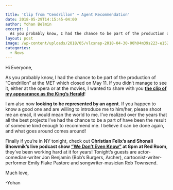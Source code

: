 ```yaml
---

title: 'Clip from "Cendrillon" + Agent Recommendation'
date: 2018-05-29T14:15:45-04:00
author: Yohan Belmin
excerpt: |
  As you probably know, I had the chance to be part of the production of "Cendrillon" at the MET which closed on May 11. If you didn't manage to see it, either at the opera or at the movies, I wanted to share with you the clip of my appearance as the King's Herald!
layout: post
image: /wp-content/uploads/2018/05/vlcsnap-2018-04-30-00h04m39s223-e1527612584154.png
categories:
  - News
---
```

Hi Everyone,

As you probably know, I had the chance to be part of the production of &#8220;Cendrillon&#8221; at the MET which closed on May 11. If you didn&#8217;t manage to see it, either at the opera or at the movies, I wanted to share with you <a href="https://vimeo.com/270187477" target="_blank" rel="noopener"><strong>the clip of my appearance as the King&#8217;s Herald</strong></a>!

I am also now **looking to be represented by an agent**. If you happen to know a good one and are willing to introduce me to him/her, please shoot me an email, it would mean the world to me. I&#8217;ve realized over the years that all the best projects I&#8217;ve had the chance to be a part of have been the result of someone kind enough to recommend me. I believe it can be done again, and what goes around comes around!

Finally if you&#8217;re in NY tonight, check out **Christian Felix&#8217;s and Shonali Bhowmik&#8217;s live podcast show <a href="https://www.facebook.com/events/191127731610312/" target="_blank" rel="noopener">&#8220;We Don&#8217;t Even Know&#8221;</a> at 8pm at Red Room**, they&#8217;ve been working hard at it for years! Tonight&#8217;s guests are actor-comedian-writer Jon Benjamin (Bob&#8217;s Burgers, Archer), cartoonist-writer-performer Emily Flake Pastore and songwriter-musician Rob Townsend.

Much love,

-Yohan

